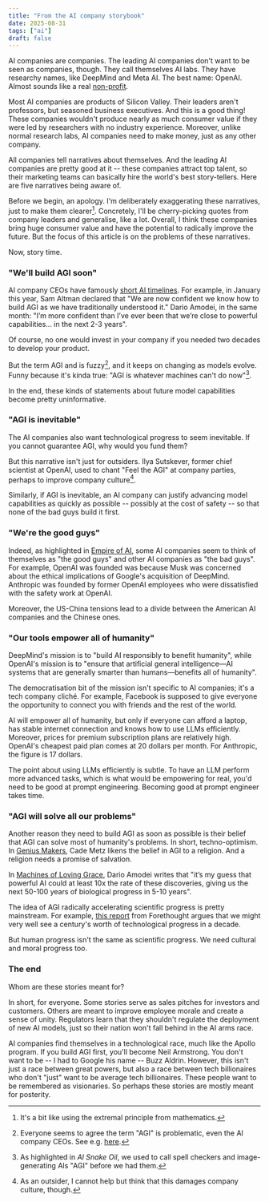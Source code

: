 ```yaml
---
title: "From the AI company storybook"
date: 2025-08-31
tags: ["ai"]
draft: false
---
```


AI companies are companies. The leading AI companies don't want to be seen as companies, though. They call themselves AI labs. They have researchy names, like DeepMind and Meta AI. The best name: OpenAI. Almost sounds like a real [non-profit](https://openai.com/index/introducing-openai/).

Most AI companies are products of Silicon Valley. Their leaders aren't professors, but seasoned business executives. And this is a good thing! These companies wouldn't produce nearly as much consumer value if they were led by researchers with no industry experience. Moreover, unlike normal research labs, AI companies need to make money, just as any other company.

All companies tell narratives about themselves. And the leading AI companies are pretty good at it -- these companies attract top talent, so their marketing teams can basically hire the world's best story-tellers. Here are five narratives being aware of.

Before we begin, an apology. I'm deliberately exaggerating these narratives, just to make them clearer[^extremal]. Concretely, I'll be cherry-picking quotes from company leaders and generalise, like a lot. Overall, I think these companies bring huge consumer value and have the potential to radically improve the future. But the focus of this article is on the problems of these narratives.

Now, story time.

### "We'll build AGI soon"
AI company CEOs have famously [short AI timelines](https://80000hours.org/agi/guide/when-will-agi-arrive/). For example, in January this year, Sam Altman declared that "We are now confident we know how to build AGI as we have traditionally understood it." Dario Amodei, in the same month: "I’m more confident than I’ve ever been that we’re close to powerful capabilities… in the next 2-3 years".

Of course, no one would invest in your company if you needed two decades to develop your product.

But the term AGI and is fuzzy[^sam-dario], and it keeps on changing as models evolve. Funny because it's kinda true: "AGI is whatever machines can't do now"[^snake-oil].

In the end, these kinds of statements about future model capabilities become pretty uninformative.

### "AGI is inevitable"
The AI companies also want technological progress to seem inevitable. If you cannot guarantee AGI, why would you fund them?

But this narrative isn't just for outsiders. Ilya Sutskever, former chief scientist at OpenAI, used to chant "Feel the AGI" at company parties, perhaps to improve company culture[^cringe].

Similarly, if AGI is inevitable, an AI company can justify advancing model capabilities as quickly as possible -- possibly at the cost of safety -- so that none of the bad guys build it first.

### "We're the good guys"
Indeed, as highlighted in [Empire of AI](https://en.wikipedia.org/wiki/Empire_of_AI), some AI companies seem to think of themselves as "the good guys" and other AI companies as "the bad guys". For example, OpenAI was founded was because Musk was concerned about the ethical implications of Google's acquisition of DeepMind. Anthropic was founded by former OpenAI employees who were dissatisfied with the safety work at OpenAI.

Moreover, the US-China tensions lead to a divide between the American AI companies and the Chinese ones.

### "Our tools empower all of humanity"
DeepMind's mission is to "build AI responsibly to benefit humanity", while OpenAI's mission is to "ensure that artificial general intelligence—AI systems that are generally smarter than humans—benefits all of humanity".

The democratisation bit of the mission isn't specific to AI companies; it's a tech company cliché. For example, Facebook is supposed to give everyone the opportunity to connect you with friends and the rest of the world.

AI will empower all of humanity, but only if everyone can afford a laptop, has stable internet connection and knows how to use LLMs efficiently. Moreover, prices for premium subscription plans are relatively high. OpenAI's cheapest paid plan comes at 20 dollars per month. For Anthropic, the figure is 17 dollars.

The point about using LLMs efficiently is subtle. To have an LLM perform more advanced tasks, which is what would be empowering for real, you'd need to be good at prompt engineering. Becoming good at prompt engineer takes time.

### "AGI will solve all our problems"
Another reason they need to build AGI as soon as possible is their belief that AGI can solve most of humanity's problems. In short, techno-optimism. In [Genius Makers](https://www.penguin.co.uk/books/437020/genius-makers-by-metz-cade/9781847942159), Cade Metz likens the belief in AGI to a religion. And a religion needs a promise of salvation.

In [Machines of Loving Grace](https://www.darioamodei.com/essay/machines-of-loving-grace), Dario Amodei writes that "it’s my guess that powerful AI could at least 10x the rate of these discoveries, giving us the next 50-100 years of biological progress in 5-10 years".

The idea of AGI radically accelerating scientific progress is pretty mainstream. For example, [this report](https://www.forethought.org/research/preparing-for-the-intelligence-explosion#the-accelerated-decade) from Forethought argues that we might very well see a century's worth of technological progress in a decade.

But human progress isn't the same as scientific progress. We need cultural and moral progress too.

### The end
Whom are these stories meant for?

In short, for everyone. Some stories serve as sales pitches for investors and customers. Others are meant to improve employee morale and create a sense of unity. Regulators learn that they shouldn't regulate the deployment of new AI models, just so their nation won't fall behind in the AI arms race.

AI companies find themselves in a technological race, much like the Apollo program. If you build AGI first, you'll become Neil Armstrong. You don't want to be -- I had to Google his name -- Buzz Aldrin. However, this isn't just a race between great powers, but also a race between tech billionaires who don't "just" want to be average tech billionaires. These people want to be remembered as visionaries. So perhaps these stories are mostly meant for posterity.

[^extremal]: It's a bit like using the extremal principle from mathematics.
[^sam-dario]: Everyone seems to agree the term "AGI" is problematic, even the AI company CEOs. See e.g. [here](https://www.darioamodei.com/essay/machines-of-loving-grace#basic-assumptions-and-framework).
[^snake-oil]: As highlighted in *AI Snake Oil*, we used to call spell checkers and image-generating AIs "AGI" before we had them.
[^cringe]: As an outsider, I cannot help but think that this damages company culture, though.
